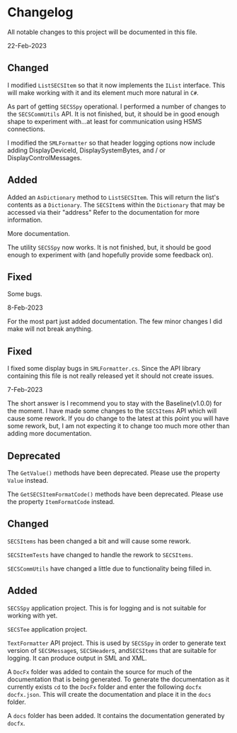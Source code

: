 # Changelog

All notable changes to this project will be documented in this file.

22-Feb-2023

## Changed

I modified `ListSECSItem` so that it now implements the `IList` interface.  This
will make working with it and its element much more natural in `C#`.

As part of getting `SECSSpy` operational. I performed a number of changes to the
`SECSCommUtils` API.  It is not finished, but, it should be in good enough shape
to experiment with...at least for communication using HSMS connections.

I modified the `SMLFormatter` so that header logging options now include adding
DisplayDeviceId, DisplaySystemBytes, and / or DisplayControlMessages.

## Added

Added an `AsDictionary` method to `ListSECSItem`.  This will return the list's
contents as a `Dictionary`.  The `SECSItem`s within the `Dictionary` that may
be accessed via their &quot;address&quot;  Refer to the documentation for more
information.

More documentation.

The utility `SECSSpy` now works.  It is not finished, but, it should be good enough
to experiment with (and hopefully provide some feedback on).

## Fixed

Some bugs.

8-Feb-2023

For the most part just added documentation.  The few minor changes I
did make will not break anything.

## Fixed

I fixed some display bugs in `SMLFormatter.cs`.  Since the API library containing
this file is not really released yet it should not create issues.

7-Feb-2023

The short answer is I recommend you to stay with the Baseline(v1.0.0)
for the moment.  I have made some changes to the `SECSItems` API which
will cause some rework.  If you do change to the latest at this point
you will have some rework, but, I am not expecting it to change too
much more other than adding more documentation.

## Deprecated

The `GetValue()` methods have been deprecated.  Please use the property
`Value` instead.

The `GetSECSItemFormatCode()` methods have been deprecated.  Please use
the property `ItemFormatCode` instead.

## Changed

`SECSItems` has been changed a bit and will cause some rework.

`SECSItemTests` have changed to handle the rework to `SECSItems`.

`SECSCommUtils` have changed a little due to functionality being
filled in.

## Added

`SECSSpy` application project.  This is for logging and is not suitable
for working with yet.

`SECSTee` application project.

`TextFormatter` API project.  This is used by `SECSSpy` in order to
generate text version of `SECSMessage`s, `SECSHeader`s, and`SECSItems`
that are suitable for logging. It can produce output in SML and XML.

A `DocFx` folder was added to contain the source for much of the documentation
that is being generated.  To generate the documentation as it currently exists
`cd` to the `DocFx` folder and enter the following `docfx docfx.json`.  This
will create the documentation and place it in the `docs` folder.

A `docs` folder has been added.  It contains the documentation generated by
`docfx`.

